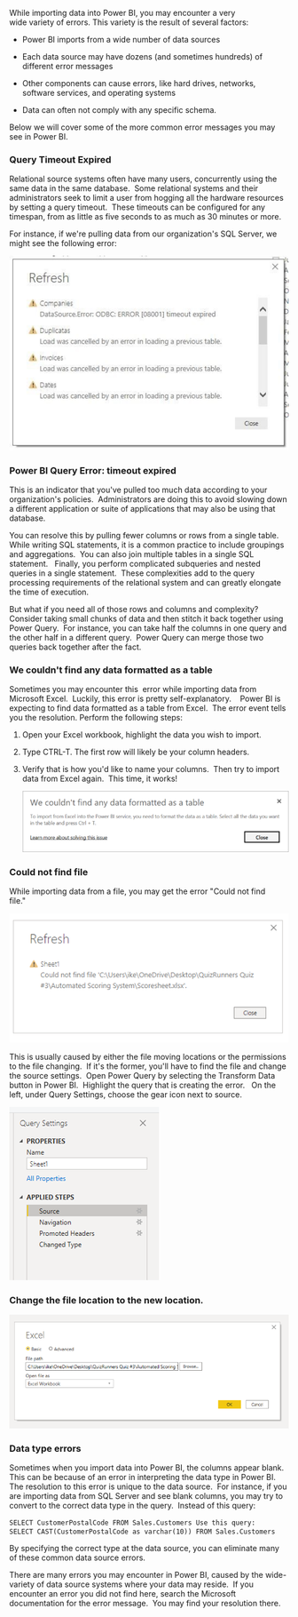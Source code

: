 While importing data into Power BI, you may encounter a very wide variety of errors. This variety is the result of several factors: 

-   Power BI imports from a wide number of data sources 

-   Each data source may have dozens (and sometimes hundreds) of
    different error messages 

-   Other components can cause errors, like hard drives, networks,
    software services, and operating systems 

-   Data can often not comply with any specific schema.   

Below we will cover some of the more common error messages you may see in Power BI. 

### Query Timeout Expired 

Relational source systems often have many users, concurrently using the
same data in the same database.  Some relational systems and their
administrators seek to limit a user from hogging all the hardware
resources by setting a query timeout.  These timeouts can be configured
for any timespan, from as little as five seconds to as much as 30
minutes or more.   

For instance, if we're pulling data from our organization's SQL Server,
we might see the following error: 

[![data import errors for query timeout](../media/9-data-import-query-timeout-ss.png)](../media/9-data-import-query-timeout-ss.png#lightbox)

### Power BI Query Error: timeout expired

This is an indicator that you've pulled too much data according to your
organization's policies.  Administrators are doing this to avoid slowing
down a different application or suite of applications that may also be
using that database.

You can resolve this by pulling fewer columns or rows from a single
table.  While writing SQL statements, it is a common practice to include
groupings and aggregations.  You can also join multiple tables in a
single SQL statement.   Finally, you perform complicated subqueries and
nested queries in a single statement.  These complexities add to the
query processing requirements of the relational system and can greatly
elongate the time of execution.    

But what if you need all of those rows and columns and complexity? 
Consider taking small chunks of data and then stitch it back together
using Power Query.  For instance, you can take half the columns in one
query and the other half in a different query.  Power Query can merge
those two queries back together after the fact. 

### We couldn't find any data formatted as a table 

Sometimes you may encounter this  error while importing data from
Microsoft Excel.  Luckily, this error is pretty self-explanatory.   
Power BI is expecting to find data formatted as a table from Excel.  The
error event tells you the resolution. Perform the following steps:

1.  Open your Excel workbook, highlight the data you wish to import.   

1.  Type CTRL-T. The first row will likely be your column headers.   

1.  Verify that is how you'd like to name your columns.  Then try to import data from Excel again.  This time, it works!  

	[![Power BI Excel error: We couldn't find any data formatted as a table](../media/9-format-as-table-excel-ss.png)](../media/9-format-as-table-excel-ss.png#lightbox)

### Could not find file 

While importing data from a file, you may get the error "Could not find file."   

[![The Could not find file error screen](../media/9-file-location-ss.png)](../media/9-file-location-ss.png#lightbox)

This is usually caused by either the file moving locations or the
permissions to the file changing.  If it's the former, you'll have to
find the file and change the source settings.  Open Power Query by
selecting the Transform Data button in Power BI.  Highlight the query
that is creating the error.   On the left, under Query Settings, choose
the gear icon next to source. 

[![The query settings pane](../media/9-query-changes-ss.png)](../media/9-query-changes-ss.png#lightbox)

### Change the file location to the new location.  

[![The file location settings pane](../media/9-file-location-new-location-ss.png)](../media/9-file-location-new-location-ss.png#lightbox)

### Data type errors 

Sometimes when you import data into Power BI, the columns appear blank. 
This can be because of an error in interpreting the data type in Power
BI.  The resolution to this error is unique to the data source.  For
instance, if you are importing data from SQL Server and see blank
columns, you may try to convert to the correct data type in the query. 
Instead of this query: 

```
SELECT CustomerPostalCode FROM Sales.Customers Use this query: 
SELECT CAST(CustomerPostalCode as varchar(10)) FROM Sales.Customers 
```

By specifying the correct type at the data source, you can eliminate
many of these common data source errors. 

There are many errors you may encounter in Power BI, caused by the
wide-variety of data source systems where your data may reside.  If you
encounter an error you did not find here, search the Microsoft
documentation for the error message.  You may find your resolution
there. 
